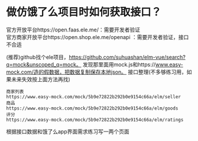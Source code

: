 做仿饿了么项目时如何获取接口？
===
官方开放平台https://open.faas.ele.me/：需要开发者验证   
官方商家开放平台https://open.shop.ele.me/openapi ：需要开发者验证，接口不合适    

(推荐)github找个ele项目，https://github.com/suhuashan/elm-vue/search?q=mock&unscoped_q=mock。
发现那里面用mock.js和https://www.easy-mock.com/造的假数据，把数据复制保存本地json。
接口整理(不多够练习用，如果未来失效按上面方法再找)
```
商家列表
https://www.easy-mock.com/mock/5b9e72822b292b0e9154c66a/elm/seller
商品
https://www.easy-mock.com/mock/5b9e72822b292b0e9154c66a/elm/goods
评分
https://www.easy-mock.com/mock/5b9e72822b292b0e9154c66a/elm/ratings
```
根据接口数据和饿了么app界面需求练习写一两个页面
